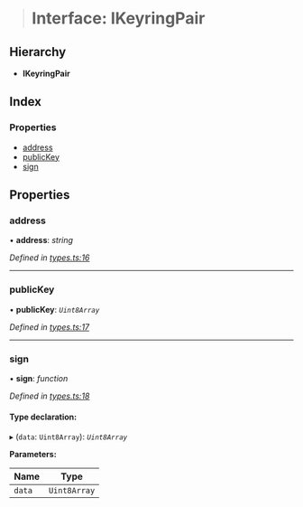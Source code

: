> # Interface: IKeyringPair

## Hierarchy

* **IKeyringPair**

## Index

### Properties

* [address](_types_.ikeyringpair.md#address)
* [publicKey](_types_.ikeyringpair.md#publickey)
* [sign](_types_.ikeyringpair.md#sign)

## Properties

###  address

• **address**: *string*

*Defined in [types.ts:16](https://github.com/polkadot-js/api/blob/3827353/packages/types/src/types.ts#L16)*

___

###  publicKey

• **publicKey**: *`Uint8Array`*

*Defined in [types.ts:17](https://github.com/polkadot-js/api/blob/3827353/packages/types/src/types.ts#L17)*

___

###  sign

• **sign**: *function*

*Defined in [types.ts:18](https://github.com/polkadot-js/api/blob/3827353/packages/types/src/types.ts#L18)*

#### Type declaration:

▸ (`data`: `Uint8Array`): *`Uint8Array`*

**Parameters:**

Name | Type |
------ | ------ |
`data` | `Uint8Array` |